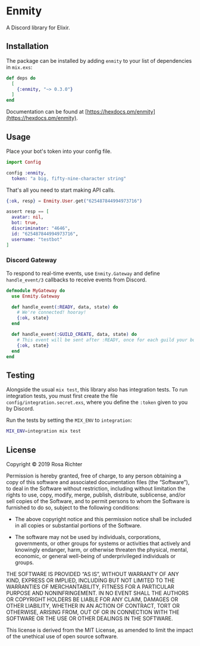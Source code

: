 # Enmity

A Discord library for Elixir.

## Installation

The package can be installed by adding `enmity` to your list of dependencies in `mix.exs`:

```elixir
def deps do
  [
    {:enmity, "~> 0.3.0"}
  ]
end
```

Documentation can be found at [https://hexdocs.pm/enmity](https://hexdocs.pm/enmity).

## Usage

Place your bot's token into your config file.

```elixir
import Config

config :enmity,
  token: "a big, fifty-nine-character string"
```

That's all you need to start making API calls.

```elixir
{:ok, resp} = Enmity.User.get("625487844994973716")

assert resp == [
  avatar: nil,
  bot: true,
  discriminator: "4646",
  id: "625487844994973716",
  username: "testbot"
]
```

### Discord Gateway

To respond to real-time events, use `Enmity.Gateway` and define `handle_event/3` callbacks to receive events from Discord.

```elixir
defmodule MyGateway do
  use Enmity.Gateway

  def handle_event(:READY, data, state) do
    # We're connected! hooray!
    {:ok, state}
  end

  def handle_event(:GUILD_CREATE, data, state) do
    # This event will be sent after :READY, once for each guild your bot is a member of.
    {:ok, state}
  end
end
```
## Testing

Alongside the usual `mix test`, this library also has integration tests.
To run integration tests, you must first create the file `config/integration.secret.exs`,
where you define the `:token` given to you by Discord.

Run the tests by setting the `MIX_ENV` to `integration`:

```bash
MIX_ENV=integration mix test
```

## License

Copyright © 2019 Rosa Richter

Permission is hereby granted, free of charge, to any person obtaining a copy
of this software and associated documentation files (the “Software”),
to deal in the Software without restriction, including without limitation
the rights to use, copy, modify, merge, publish, distribute, sublicense,
and/or sell copies of the Software, and to permit persons to whom the Software
is furnished to do so, subject to the following conditions:


* The above copyright notice and this permission notice shall be included in
all copies or substantial portions of the Software.

* The software may not be used by individuals, corporations, governments, or
other groups for systems or activities that actively and knowingly endanger,
harm, or otherwise threaten the physical, mental, economic, or general
well-being of underprivileged individuals or groups.


THE SOFTWARE IS PROVIDED “AS IS”, WITHOUT WARRANTY OF ANY KIND, EXPRESS OR
IMPLIED, INCLUDING BUT NOT LIMITED TO THE WARRANTIES OF MERCHANTABILITY,
FITNESS FOR A PARTICULAR PURPOSE AND NONINFRINGEMENT.
IN NO EVENT SHALL THE AUTHORS OR COPYRIGHT HOLDERS BE LIABLE FOR ANY CLAIM,
DAMAGES OR OTHER LIABILITY, WHETHER IN AN ACTION OF CONTRACT, TORT OR
OTHERWISE, ARISING FROM, OUT OF OR IN CONNECTION WITH THE SOFTWARE OR THE USE
OR OTHER DEALINGS IN THE SOFTWARE.

This license is derived from the MIT License, as amended to limit the impact
of the unethical use of open source software.
